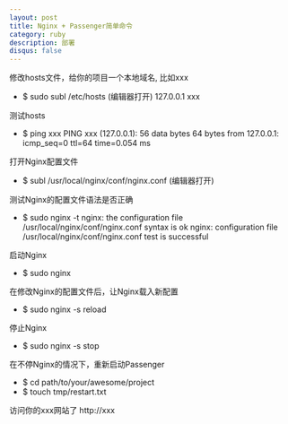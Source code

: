 ```yaml
---
layout: post
title: Nginx + Passenger简单命令
category: ruby
description: 部署
disqus: false
---
```


修改hosts文件，给你的项目一个本地域名, 比如xxx
* $ sudo subl /etc/hosts (编辑器打开)
127.0.0.1 xxx


测试hosts
* $ ping xxx
PING xxx (127.0.0.1): 56 data bytes
64 bytes from 127.0.0.1: icmp_seq=0 ttl=64 time=0.054 ms


打开Nginx配置文件
* $ subl /usr/local/nginx/conf/nginx.conf (编辑器打开)


测试Nginx的配置文件语法是否正确
* $ sudo nginx -t
nginx: the configuration file /usr/local/nginx/conf/nginx.conf syntax is ok
nginx: configuration file /usr/local/nginx/conf/nginx.conf test is successful


启动Nginx
* $ sudo nginx


在修改Nginx的配置文件后，让Nginx载入新配置
* $ sudo nginx -s reload


停止Nginx
* $ sudo nginx -s stop


在不停Nginx的情况下，重新启动Passenger
* $ cd path/to/your/awesome/project
* $ touch tmp/restart.txt


访问你的xxx网站了
http://xxx


